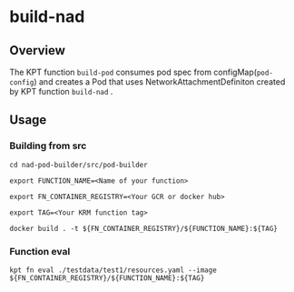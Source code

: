 # build-nad

## Overview

The KPT function ```build-pod``` consumes pod spec from configMap(```pod-config```) and creates a Pod that uses NetworkAttachmentDefiniton created by KPT function ```build-nad``` .

## Usage
### Building from src
```
cd nad-pod-builder/src/pod-builder
```

```
export FUNCTION_NAME=<Name of your function>
```

```
export FN_CONTAINER_REGISTRY=<Your GCR or docker hub>
```

```
export TAG=<Your KRM function tag>
```

```
docker build . -t ${FN_CONTAINER_REGISTRY}/${FUNCTION_NAME}:${TAG}
```

### Function eval
```
kpt fn eval ./testdata/test1/resources.yaml --image ${FN_CONTAINER_REGISTRY}/${FUNCTION_NAME}:${TAG}
```

